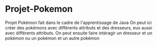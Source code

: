 # Projet-Pokemon
Projet Pokémon fait dans le cadre de l'apprentissage de Java
On peut ici créer des pokémons avec différents attributs et des dresseurs, eux aussi avec différents attributs. On peut ensuite faire intéragir un dresseur et un pokémon ou un pokémon et un autre pokémon
